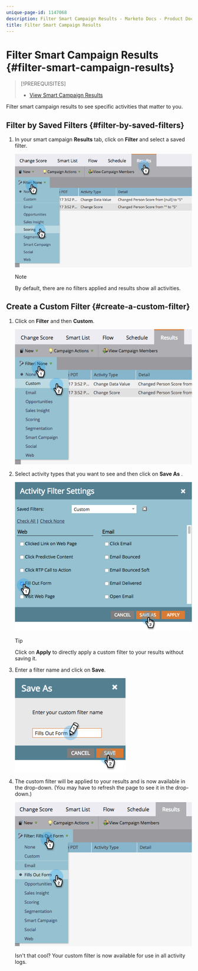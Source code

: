 ```yaml
---
unique-page-id: 1147068
description: Filter Smart Campaign Results - Marketo Docs - Product Documentation
title: Filter Smart Campaign Results
---
```


# Filter Smart Campaign Results {#filter-smart-campaign-results}

>[!PREREQUISITES]
>
>* [View Smart Campaign Results](view-smart-campaign-results.md)
>

Filter smart campaign results to see specific activities that matter to you.

## Filter by Saved Filters {#filter-by-saved-filters}

1. In your smart campaign **Results** tab, click on **Filter** and select a saved filter.

   ![](assets/resultsfilter-hands.png)

   >[!NOTE]
   >
   >By default, there are no filters applied and results show all activities.

## Create a Custom Filter {#create-a-custom-filter}

1. Click on **Filter** and then **Custom**.

   ![](assets/filterscustom-hands.png)

1. Select activity types that you want to see and then click on **Save As** .

   ![](assets/activityfiltersettings-hands.png)

   >[!TIP]
   >
   >Click on **Apply** to directly apply a custom filter to your results without saving it.

1. Enter a filter name and click on **Save**.

   ![](assets/saveasfilter-hands.png)

1. The custom filter will be applied to your results and is now available in the drop-down. (You may have to refresh the page to see it in the drop-down.)

   ![](assets/customfilter-hands.png)

   Isn't that cool? Your custom filter is now available for use in all activity logs.

